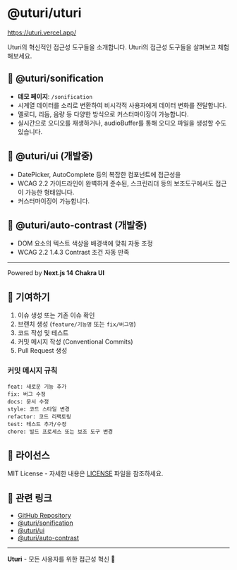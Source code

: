 # @uturi/uturi

https://uturi.vercel.app/

Uturi의 혁신적인 접근성 도구들을 소개합니다.
Uturi의 접근성 도구들을 살펴보고 체험해보세요.

## 🎵 @uturi/sonification

- **데모 페이지**: `/sonification`
- 시계열 데이터를 소리로 변환하여 비시각적 사용자에게 데이터 변화를 전달합니다.
- 멜로디, 리듬, 음량 등 다양한 방식으로 커스터마이징이 가능합니다.
- 실시간으로 오디오를 재생하거나, audioBuffer를 통해 오디오 파일을 생성할 수도 있습니다.

## 🎨 @uturi/ui (개발중)

- DatePicker, AutoComplete 등의 복잡한 컴포넌트에 접근성을
- WCAG 2.2 가이드라인이 완벽하게 준수된, 스크린리더 등의 보조도구에서도 접근이 가능한 형태입니다.
- 커스터마이징이 가능합니다.

## 🎨 @uturi/auto-contrast (개발중)

- DOM 요소의 텍스트 색상을 배경색에 맞춰 자동 조정
- WCAG 2.2 1.4.3 Contrast 조건 자동 만족

---

Powered by
**Next.js 14**
**Chakra UI**

## 🤝 기여하기

1. 이슈 생성 또는 기존 이슈 확인
2. 브랜치 생성 (`feature/기능명` 또는 `fix/버그명`)
3. 코드 작성 및 테스트
4. 커밋 메시지 작성 (Conventional Commits)
5. Pull Request 생성

### 커밋 메시지 규칙

```
feat: 새로운 기능 추가
fix: 버그 수정
docs: 문서 수정
style: 코드 스타일 변경
refactor: 코드 리팩토링
test: 테스트 추가/수정
chore: 빌드 프로세스 또는 보조 도구 변경
```

## 📄 라이선스

MIT License - 자세한 내용은 [LICENSE](../../LICENSE) 파일을 참조하세요.

## 🔗 관련 링크

- [GitHub Repository](https://github.com/ksr20612/uturi)
- [@uturi/sonification](../sonification/README.md)
- [@uturi/ui](../ui/README.md)
- [@uturi/auto-contrast](../auto-contrast/README.md)

---

**Uturi** - 모든 사용자를 위한 접근성 혁신 🚀
